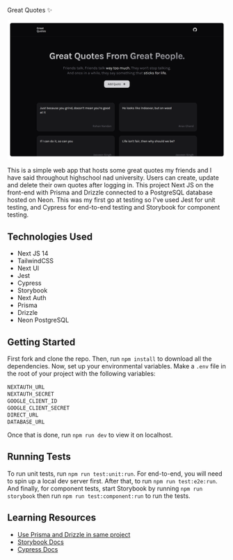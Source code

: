 Great Quotes ✨

![hero image](https://github.com/anav5704/great-quotes/blob/main/docs/great-quotes.png)

This is a simple web app that hosts some great quotes my
friends and I have said throughout highschool nad
university. Users can create, update and delete their own
quotes after logging in. This project Next JS on the
front-end with Prisma and Drizzle connected to a PostgreSQL
database hosted on Neon. This was my first go at testing so
I've used Jest for unit testing, and Cypress for end-to-end
testing and Storybook for component testing.

## Technologies Used

-   Next JS 14
-   TailwindCSS
-   Next UI
-   Jest
-   Cypress
-   Storybook
-   Next Auth
-   Prisma
-   Drizzle
-   Neon PostgreSQL

## Getting Started

First fork and clone the repo. Then, run `npm install` to
download all the dependencies. Now, set up your
environmental variables. Make a `.env` file in the root of
your project with the following variables:

```
NEXTAUTH_URL
NEXTAUTH_SECRET
GOOGLE_CLIENT_ID
GOOGLE_CLIENT_SECRET
DIRECT_URL
DATABASE_URL
```

Once that is done, run `npm run dev` to view it on
localhost.

## Running Tests

To run unit tests, run `npm run test:unit:run`. For
end-to-end, you will need to spin up a local dev server
first. After that, to run `npm run test:e2e:run`. And
finally, for component tests, start Storybook by running
`npm run storybook` then run `npm run test:component:run` to
run the tests.

## Learning Resources

-   [Use Prisma and Drizzle in same project](https://www.anav.dev/blogs/how-to-use-prisma-for-data-modeling-and-drizzle-for-queries-in-next-js-with-neon-postgresql)
-   [Storybook Docs](https://storybook.js.org)
-   [Cypress Docs](https://www.cypress.io)
